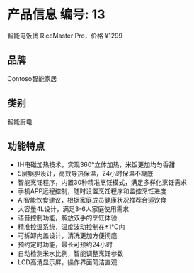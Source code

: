 # 产品信息 编号: 13
智能电饭煲 RiceMaster Pro，价格 ¥1299

## 品牌
Contoso智能家居

## 类别
智能厨电

## 功能特点
- IH电磁加热技术，实现360°立体加热，米饭更加均匀香甜
- 5层锅胆设计，高效导热保温，24小时保温不糊底
- 智能烹饪程序，内置30种精准烹饪模式，满足多样化烹饪需求
- 手机APP远程控制，随时设置烹饪程序和监控烹饪进度
- AI智能饮食建议，根据家庭成员健康状况推荐合适饮食
- 大容量4L设计，满足3-6人家庭使用需求
- 语音控制功能，解放双手的烹饪体验
- 精准控温系统，温度波动控制在±1℃内
- 可拆卸内盖设计，清洗更加方便彻底
- 预约定时功能，最长可预约24小时
- 自动检测米水比例，智能调整烹饪参数
- LCD高清显示屏，操作界面简洁直观
